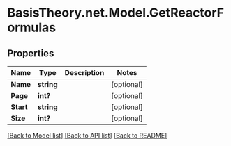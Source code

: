 # BasisTheory.net.Model.GetReactorFormulas

## Properties

Name | Type | Description | Notes
------------ | ------------- | ------------- | -------------
**Name** | **string** |  | [optional] 
**Page** | **int?** |  | [optional] 
**Start** | **string** |  | [optional] 
**Size** | **int?** |  | [optional] 

[[Back to Model list]](../README.md#documentation-for-models) [[Back to API list]](../README.md#documentation-for-api-endpoints) [[Back to README]](../README.md)

